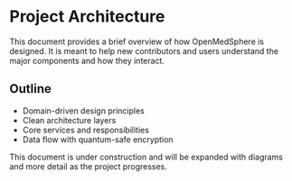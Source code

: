 # Project Architecture

This document provides a brief overview of how OpenMedSphere is designed. It is meant to help new contributors and users understand the major components and how they interact.

## Outline
- Domain-driven design principles
- Clean architecture layers
- Core services and responsibilities
- Data flow with quantum-safe encryption

This document is under construction and will be expanded with diagrams and more detail as the project progresses.